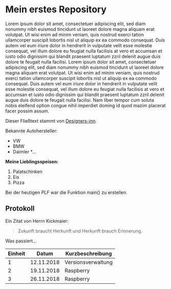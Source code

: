 # Mein erstes Repository     

Lorem ipsum dolor sit amet, consectetuer adipiscing elit, sed diam nonummy nibh euismod tincidunt ut laoreet dolore magna aliquam erat volutpat. Ut wisi enim ad minim veniam, quis nostrud exerci tation ullamcorper suscipit lobortis nisl ut aliquip ex ea commodo consequat. Duis autem vel eum iriure dolor in hendrerit in vulputate velit esse molestie consequat, vel illum dolore eu feugiat nulla facilisis at vero et accumsan et iusto odio dignissim qui blandit praesent luptatum zzril delenit augue duis dolore te feugait nulla facilisi. Lorem ipsum dolor sit amet, consectetuer adipiscing elit, sed diam nonummy nibh euismod tincidunt ut laoreet dolore magna aliquam erat volutpat. Ut wisi enim ad minim veniam, quis nostrud exerci tation ullamcorper suscipit lobortis nisl ut aliquip ex ea commodo consequat. Duis autem vel eum iriure dolor in hendrerit in vulputate velit esse molestie consequat, vel illum dolore eu feugiat nulla facilisis at vero et accumsan et iusto odio dignissim qui blandit praesent luptatum zzril delenit augue duis dolore te feugait nulla facilisi. Nam liber tempor cum soluta nobis eleifend option congue nihil imperdiet doming id quod mazim placerat facer possim assum.

Dieser Fließtext stammt von [Designers-inn](https://designers-inn.de/blindtexte/).

Bekannte Autohersteller:

* VW
* BMW
* Daimler
*...

**Meine Lieblingsspeisen:**

1. Palatschinken
1. Eis
1. Pizza

Bei der heutigen *PLF* war die Funktion main() zu erstellen. 

## Protokoll

Ein Zitat von Herrn Kickmaier:

> Zukunft braucht Herkunft und Herkunft brauch Erinnerung.

Was passiert...

Einheit | Datum | Kurzbeschreibung
-------|--------|-----------
1 | 12.11.2018 | Versionsverwaltung
2 | 19.11.2018 | Raspberry
3 | 26.11.2018 | Raspberry

